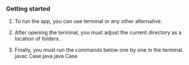 
### Getting started

1. To run the app, you can use terminal or any other alternative.

2. After opening the terminal, you must adjust the current directory as a location of folders .

3. Finally, you must run the commands below one by one in the terminal.
    javac Case.java
    java Case





